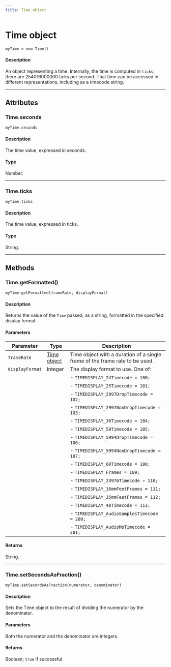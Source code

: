 ```yaml
---
title: Time object
---
```

# Time object

`myTime = new Time()`

#### Description

An object representing a time. Internally, the time is computed in `ticks`; there are 254016000000 ticks per second. That time can be accessed in different representations, including as a timecode string.

---

## Attributes

### Time.seconds

`myTime.seconds`

#### Description

The time value, expressed in seconds.

#### Type

Number.

---

### Time.ticks

`myTime.ticks`

#### Description

The time value, expressed in ticks.

#### Type

String.

---

## Methods

### Time.getFormatted()

`myTime.getFormatted(frameRate, displayFormat)`

#### Description

Returns the value of the `Time` passed, as a string, formatted in the specified display format.

#### Parameters

|    Parameter    |       Type       |             Description             |
|-----------------|------------------|-----------------------------------------------------------------------------|
| `frameRate`     | [Time object](#) | Time object with a duration of a single frame of the frame rate to be used. |
| `displayFormat` | Integer          | The display format to use. One of:            |
|       |        | - `TIMEDISPLAY_24Timecode = 100;`             |
|       |        | - `TIMEDISPLAY_25Timecode = 101;`             |
|       |        | - `TIMEDISPLAY_2997DropTimecode = 102;`                 |
|       |        | - `TIMEDISPLAY_2997NonDropTimecode = 103;`              |
|       |        | - `TIMEDISPLAY_30Timecode = 104;`             |
|       |        | - `TIMEDISPLAY_50Timecode = 105;`             |
|       |        | - `TIMEDISPLAY_5994DropTimecode = 106;`                 |
|       |        | - `TIMEDISPLAY_5994NonDropTimecode = 107;`              |
|       |        | - `TIMEDISPLAY_60Timecode = 108;`             |
|       |        | - `TIMEDISPLAY_Frames = 109;`                 |
|       |        | - `TIMEDISPLAY_23976Timecode = 110;`          |
|       |        | - `TIMEDISPLAY_16mmFeetFrames = 111;`         |
|       |        | - `TIMEDISPLAY_35mmFeetFrames = 112;`         |
|       |        | - `TIMEDISPLAY_48Timecode = 113;`             |
|       |        | - `TIMEDISPLAY_AudioSamplesTimecode = 200;`             |
|       |        | - `TIMEDISPLAY_AudioMsTimecode = 201;`                  |

#### Returns

String.

---

### Time.setSecondsAsFraction()

`myTime.setSecondsAsFraction(numerator, denominator)`

#### Description

Sets the Time object to the result of dividing the numerator by the denominator.

#### Parameters

Both the numerator and the denominator are integers.

#### Returns

Boolean; `true` if successful.
